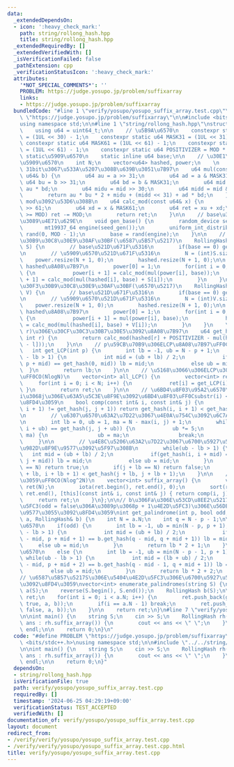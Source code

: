 ```yaml
---
data:
  _extendedDependsOn:
  - icon: ':heavy_check_mark:'
    path: string/rollong_hash.hpp
    title: string/rollong_hash.hpp
  _extendedRequiredBy: []
  _extendedVerifiedWith: []
  _isVerificationFailed: false
  _pathExtension: cpp
  _verificationStatusIcon: ':heavy_check_mark:'
  attributes:
    '*NOT_SPECIAL_COMMENTS*': ''
    PROBLEM: https://judge.yosupo.jp/problem/suffixarray
    links:
    - https://judge.yosupo.jp/problem/suffixarray
  bundledCode: "#line 1 \"verify/yosupo/yosupo_suffix_array.test.cpp\"\n#define PROBLEM\
    \ \"https://judge.yosupo.jp/problem/suffixarray\"\n\n#include <bits/stdc++.h>\n\
    using namespace std;\n\n#line 1 \"string/rollong_hash.hpp\"\nstruct RollingHash{\n\
    \    using u64 = uint64_t;\n\n    // \u5B9A\u6570\n    constexpr static u64 MASK30\
    \ = (1UL << 30) - 1;\n    constexpr static u64 MASK31 = (1UL << 31) - 1;\n   \
    \ constexpr static u64 MASK61 = (1UL << 61) - 1;\n    constexpr static u64 MOD\
    \ = (1UL << 61) - 1;\n    constexpr static u64 POSITIVIZER = MOD * 4;\n\n    //\
    \ static\u5909\u6570\n    static inline u64 base;\n\n    // \u30E1\u30F3\u30D0\
    \u5909\u6570\n    int N;\n    vector<u64> hashed, power;\n    \n    // 30bit,\
    \ 31bit\u3067\u533A\u5207\u308B\u639B\u3051\u7B97\n    u64 mul(const u64& a, const\
    \ u64& b) {\n        u64 au = a >> 31;\n        u64 ad = a & MASK31;\n       \
    \ u64 bu = b >> 31;\n        u64 bd = b & MASK31;\n        u64 mid = ad * bu +\
    \ au * bd;\n        u64 midu = mid >> 30;\n        u64 midd = mid & MASK30;\n\
    \        return au * bu * 2 + midu + (midd << 31) + ad * bd;\n    }\n\n    //\
    \ mod\u3092\u53D6\u308B\n    u64 calc_mod(const u64& x) {\n        u64 xu = x\
    \ >> 61;\n        u64 xd = x & MASK61;\n        u64 ret = xu + xd;\n        if(ret\
    \ >= MOD) ret -= MOD;\n        return ret;\n    }\n\n    // base\u3092[0, MOD)\u304B\
    \u3089\u4E71\u629E\n    void gen_base() {\n        random_device seed_gen;\n \
    \       mt19937_64 engine(seed_gen());\n        uniform_int_distribution<u64>\
    \ rand(0, MOD - 1);\n        base = rand(engine);\n    }\n\n    // \u30B3\u30F3\
    \u30B9\u30C8\u30E9\u30AF\u30BF(\u6587\u5B57\u5217)\n    RollingHash(const string&\
    \ S) {\n        // base\u521D\u671F\u5316\n        if(base == 0) gen_base();\n\
    \n        // \u5909\u6570\u521D\u671F\u5316\n        N = (int)S.size();\n    \
    \    power.resize(N + 1, 0);\n        hashed.resize(N + 1, 0);\n\n        // power,\
    \ hashed\u8A08\u7B97\n        power[0] = 1;\n        for(int i = 0; i < N; i++)\
    \ {\n            power[i + 1] = calc_mod(mul(power[i], base));\n            hashed[i\
    \ + 1] = calc_mod(mul(hashed[i], base) + S[i]);\n        }\n    }\n    // \u30B3\
    \u30F3\u30B9\u30C8\u30E9\u30AF\u30BF(\u6570\u5217)\n    RollingHash(const vector<int>&\
    \ V) {\n        // base\u521D\u671F\u5316\n        if(base == 0) gen_base();\n\
    \n        // \u5909\u6570\u521D\u671F\u5316\n        N = (int)V.size();\n    \
    \    power.resize(N + 1, 0);\n        hashed.resize(N + 1, 0);\n\n        // power,\
    \ hashed\u8A08\u7B97\n        power[0] = 1;\n        for(int i = 0; i < N; i++)\
    \ {\n            power[i + 1] = mul(power[i], base);\n            hashed[i + 1]\
    \ = calc_mod(mul(hashed[i], base) + V[i]);\n        }\n    }\n    \n    // [l,\
    \ r)\u306E\u30CF\u30C3\u30B7\u30E5\u3092\u8A08\u7B97\n    u64 get_hash(int l,\
    \ int r) {\n        return calc_mod(hashed[r] + POSITIVIZER - mul(hashed[l], power[r\
    \ - l]));\n    }\n\n    // p\u59CB\u70B9\u306ELCP\u8A08\u7B97\uFF0CO(logN)\n \
    \   int get_LCP(int p) {\n        int lb = -1, ub = N - p + 1;\n        while(ub\
    \ - lb > 1) {\n            int mid = (ub + lb) / 2;\n            if(get_hash(p,\
    \ p + mid) == get_hash(0, mid)) lb = mid;\n            else ub = mid;\n      \
    \  }\n        return lb;\n    }\n\n    // \u5168\u3066\u306ELCP\u3092\u8FD4\u3059\
    \uFF0CO(NlogN)\n    vector<int> all_LCP() {\n        vector<int> ret(N);\n   \
    \     for(int i = 0; i < N; i++) {\n            ret[i] = get_LCP(i);\n       \
    \ }\n        return ret;\n    }\n\n    // \u6BD4\u8F03\u95A2\u6570\uFF0CO(logN)\u3067\
    i\u3068j\u306E\u63A5\u5C3E\u8F9E\u3092\u6BD4\u8F03\uFF0Csubstr(i) < substr(j)\u3092\
    \u8FD4\u3059\n    bool comp(const int& i, const int& j) {\n        if(get_hash(i,\
    \ i + 1) != get_hash(j, j + 1)) return get_hash(i, i + 1) < get_hash(j, j + 1);\n\
    \n        // \u6307\u6570\u63A2\u7D22\u3067\u4E0A\u754C\u3092\u6C7A\u3081\u308B\
    \n        int lb = 0, ub = 1, ma = N - max(i, j) + 1;\n        while(get_hash(i,\
    \ i + ub) == get_hash(j, j + ub)) {\n            ub *= 5;\n            if(ub >=\
    \ ma) {\n                ub = ma;\n                break;\n            }\n   \
    \     }\n\n        // \u4E8C\u5206\u63A2\u7D22\u3067\u6700\u5927\u5171\u901A\u63A5\
    \u982D\u8F9E\u9577\u3092\u5F97\u308B\n        while(ub - lb > 1) {\n         \
    \   int mid = (ub + lb) / 2;\n            if(get_hash(i, i + mid) == get_hash(j,\
    \ j + mid)) lb = mid;\n            else ub = mid;\n        }\n        if(i + lb\
    \ == N) return true;\n        if(j + lb == N) return false;\n        return get_hash(i\
    \ + lb, i + lb + 1) < get_hash(j + lb, j + lb + 1);\n    }\n\n    // SA\u3092\u8FD4\
    \u3059\uFF0CO(Nlog^2N)\n    vector<int> suffix_array() {\n        vector<int>\
    \ ret(N);\n        iota(ret.begin(), ret.end(), 0);\n        sort(ret.begin(),\
    \ ret.end(), [this](const int& i, const int& j) { return comp(i, j); });\n   \
    \     return ret;\n    }\n};\n\n// b\u306Fa\u306E\u53CD\u8EE2\u5217\uFF0Cp\u4E2D\
    \u5FC3(odd = false\u306A\u3089p\u3068p + 1\u4E2D\u5FC3)\u306E\u56DE\u6587\u306E\
    \u9577\u3055\u3092\u8FD4\u3059\nint get_palindrome(int p, bool odd, RollingHash&\
    \ a, RollingHash& b) {\n    int N = a.N;\n    int q = N - p - 1;\n\n    // \u5947\
    \u6570\n    if(odd) {\n        int lb = -1, ub = min(N - p, p + 1);\n        while(ub\
    \ - lb > 1) {\n            int mid = (ub + lb) / 2;\n            if(a.get_hash(p\
    \ - mid, p + mid + 1) == b.get_hash(q - mid, q + mid + 1)) lb = mid;\n       \
    \     else ub = mid;\n        }\n        return lb * 2 + 1;\n    }\n    // \u5076\
    \u6570\n    else {\n        int lb = -1, ub = min(N - p - 1, p + 1);\n       \
    \ while(ub - lb > 1) {\n            int mid = (lb + ub) / 2;\n            if(a.get_hash(p\
    \ - mid, p + mid + 2) == b.get_hash(q - mid - 1, q + mid + 1)) lb = mid;\n   \
    \         else ub = mid;\n        }\n        return lb * 2 + 2;\n    }\n}\n\n\
    // \u6587\u5B57\u5217S\u306E\u5404\u4E2D\u5FC3\u306E\u6700\u5927\u56DE\u6587\u9577\
    \u3092\u8FD4\u3059\nvector<int> enumerate_palindromes(string S) {\n    RollingHash\
    \ a(S);\n    reverse(S.begin(), S.end());\n    RollingHash b(S);\n\n    vector<int>\
    \ ret;\n    for(int i = 0; i < a.N; i++) {\n        ret.push_back(get_palindrome(i,\
    \ true, a, b));\n        if(i == a.N - 1) break;\n        ret.push_back(get_palindrome(i,\
    \ false, a, b));\n    }\n\n    return ret;\n}\n#line 7 \"verify/yosupo/yosupo_suffix_array.test.cpp\"\
    \n\nint main() {\n    string S;\n    cin >> S;\n    RollingHash rh(S);\n    for(auto\
    \ ans : rh.suffix_array()) {\n        cout << ans << \" \";\n    }\n    cout <<\
    \ endl;\n\n    return 0;\n}\n"
  code: "#define PROBLEM \"https://judge.yosupo.jp/problem/suffixarray\"\n\n#include\
    \ <bits/stdc++.h>\nusing namespace std;\n\n#include \"../../string/rollong_hash.hpp\"\
    \n\nint main() {\n    string S;\n    cin >> S;\n    RollingHash rh(S);\n    for(auto\
    \ ans : rh.suffix_array()) {\n        cout << ans << \" \";\n    }\n    cout <<\
    \ endl;\n\n    return 0;\n}"
  dependsOn:
  - string/rollong_hash.hpp
  isVerificationFile: true
  path: verify/yosupo/yosupo_suffix_array.test.cpp
  requiredBy: []
  timestamp: '2024-06-25 04:29:19+09:00'
  verificationStatus: TEST_ACCEPTED
  verifiedWith: []
documentation_of: verify/yosupo/yosupo_suffix_array.test.cpp
layout: document
redirect_from:
- /verify/verify/yosupo/yosupo_suffix_array.test.cpp
- /verify/verify/yosupo/yosupo_suffix_array.test.cpp.html
title: verify/yosupo/yosupo_suffix_array.test.cpp
---
```

